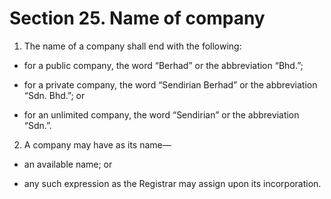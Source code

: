 # Section 25. Name of company

1. The name of a company shall end with the following:

  * for a public company, the word “Berhad” or the abbreviation “Bhd.”;

  * for a private company, the word “Sendirian Berhad” or the abbreviation “Sdn. Bhd.”; or  
  
  * for an unlimited company, the word “Sendirian” or the abbreviation “Sdn.”.

2. A company may have as its name—

  * an available name; or

  * any such expression as the Registrar may assign upon its incorporation.



